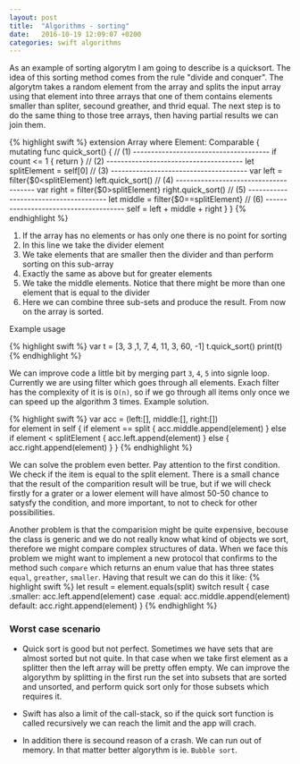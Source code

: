 ```yaml
---
layout: post
title:  "Algorithms - sorting"
date:   2016-10-19 12:09:07 +0200
categories: swift algorithms
---
```


As an example of sorting algorytm I am going to describe is a quicksort. The idea of this sorting method comes from the rule "divide and conquer". The algorytm takes a random element from the array and splits the input array using that element into three arrays that one of them contains elements smaller than spliter, secound greather, and thrid equal. The next step is to do the same thing to those tree arrays, then having partial results we can join them.

{% highlight swift %}
extension Array where Element: Comparable {
    mutating func quick_sort() {
        // (1) --------------------------------------
        if count <= 1 {
            return
        }
        // (2) --------------------------------------
        let splitElement = self[0]
        // (3) --------------------------------------
        var left = filter{$0<splitElement}
        left.quick_sort()
        // (4) --------------------------------------
        var right = filter{$0>splitElement}
        right.quick_sort()
        // (5) --------------------------------------
        let middle = filter{$0==splitElement}
        // (6) --------------------------------------
        self = left + middle + right
    }
}
{% endhighlight %}

1. If the array has no elements or has only one there is no point for sorting
2. In this line we take the divider element
3. We take elements that are smaller then the divider and than perform sorting on this sub-array
4. Exactly the same as above but for greater elements
5. We take the middle elements. Notice that there might be more than one element that is equal to the divider
6. Here we can combine three sub-sets and produce the result. From now on the array is sorted.  

Example usage

{% highlight swift %}
var t = [3, 3 ,1, 7, 4, 11, 3, 60, -1]
t.quick_sort()
print(t)
{% endhighlight %}

We can improve code a little bit by merging part `3`, `4`, `5` into signle loop. Currently we are using filter which goes through all elements. Exach filter has the complexity of it is is `O(n)`, so if we go through all items only once we can speed up the algorithm 3 times. Example solution.

{% highlight swift %}
var acc = (left:[], middle:[], right:[])        
for element in self {
    if element == split {
        acc.middle.append(element)
    } else if element < splitElement {
        acc.left.append(element)
    } else {
        acc.right.append(element)
    }
}
{% endhighlight %}

We can solve the problem even better. Pay attention to the first condition. We check if the item is equal to the split element. There is a small chance that the result of the comparition result will be true, but if we will check firstly for a grater or a lower element will have almost 50-50 chance to satysfy the condition, and more important, to not to check for other possibilities.

Another problem is that the comparision might be quite expensive, becouse the class is generic and we do not really know what kind of objects we sort, therefore we might compare complex structures of data. When we face this problem we might want to implement a new protocol that confirms to the method such `compare` which returns an enum value that has three states `equal`, `greather`, `smaller`. Having that result we can do this it like:
{% highlight swift %}
let result = element.equals(split)
switch result {
case .smaller:
	acc.left.append(element)
case .equal:
	acc.middle.append(element)
default:
	acc.right.append(element)
}
{% endhighlight %}

### Worst case scenario
* Quick sort is good but not perfect. Sometimes we have sets that are almost sorted but not quite. In that case when we take first element as a splitter then the left array will be pretty offen empty. We can improve the algorythm by splitting in the first run the set into subsets that are sorted and unsorted, and perform quick sort only for those subsets which requires it.

* Swift has also a limit of the call-stack, so if the quick sort function is called recursively we can reach the limit and the app will crach.

* In addition there is secound reason of a crash. We can run out of memory. In that matter better algorythm is ie. `Bubble sort`.


